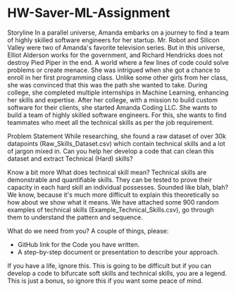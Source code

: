 # HW-Saver-ML-Assignment

Storyline
In a parallel universe, Amanda embarks on a journey to find a team of
highly skilled software engineers for her startup.
Mr. Robot and Silicon Valley were two of Amanda's favorite television
series. But in this universe, Elliot Alderson works for the government, and
Richard Hendricks does not destroy Pied Piper in the end. A world where
a few lines of code could solve problems or create menace. She was
intrigued when she got a chance to enroll in her first programming class.
Unlike some other girls from her class, she was convinced that this was the
path she wanted to take. During college, she completed multiple
internships in Machine Learning, enhancing her skills and expertise. After
her college, with a mission to build custom software for their clients, she
started Amanda Coding LLC. She wants to build a team of highly skilled
software engineers. For this, she wants to find teammates who meet all
the technical skills as per the job requirement.

Problem Statement
While researching, she found a raw dataset of over 30k datapoints
(Raw_Skills_Dataset.csv) which contain technical skills and a lot of jargon
mixed in.
Can you help her develop a code that can clean this dataset and extract
Technical (Hard) skills?

Know a bit more
What does technical skill mean? Technical skills are demonstrable and
quantifiable skills. They can be tested to prove their capacity in each hard
skill an individual possesses.
Sounded like blah, blah? We know, because it's much more difficult to
explain this theoretically so how about we show what it means. We have
attached some 900 random examples of technical skills
(Example_Technical_Skills.csv), go through them to understand the
pattern and sequence.

What do we need from you?
A couple of things, please:
- GitHub link for the Code you have written.
- A step-by-step document or presentation to describe your approach.

If you have a life, ignore this.
This is going to be difficult but if you can develop a code to bifurcate soft
skills and technical skills, you are a legend. This is just a bonus, so ignore
this if you want some peace of mind.
